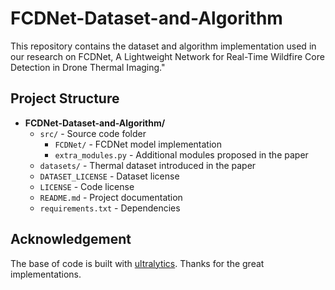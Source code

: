 # FCDNet-Dataset-and-Algorithm
This repository contains the dataset and algorithm implementation used in our research on FCDNet, A Lightweight Network for Real-Time Wildfire Core Detection in Drone Thermal Imaging."

## Project Structure

- **FCDNet-Dataset-and-Algorithm/**
  - `src/` - Source code folder
    - `FCDNet/` - FCDNet model implementation
    - `extra_modules.py` - Additional modules proposed in the paper
  - `datasets/` - Thermal dataset introduced in the paper
  - `DATASET_LICENSE` - Dataset license
  - `LICENSE` - Code license
  - `README.md` - Project documentation
  - `requirements.txt` - Dependencies

## Acknowledgement
The base of code is built with [ultralytics](https://github.com/ultralytics/ultralytics).
Thanks for the great implementations.
